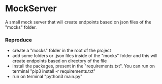 # MockServer
A small mock server that will create endpoints based on json files of the "mocks" folder.

### Reproduce

- create a "mocks" folder in the root of the project
- add some folders or .json files inside of the "mocks" folder and this will create endpoints based on directory of the file
- install the packages, present in the "requirements.txt". You can run on terminal "pip3 install -r requirements.txt"
- run on terminal "python3 main.py"
